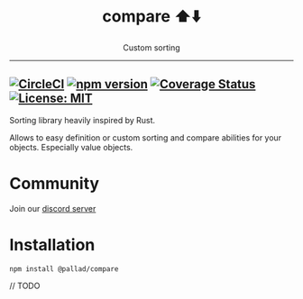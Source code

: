 <div align="center">
	<h1>compare ⬆️⬇️️</h1>
	<p>Custom sorting</p>
</div>

---
[![CircleCI](https://circleci.com/gh/pallad-ts/compare/tree/master.svg?style=svg)](https://circleci.com/gh/pallad-ts/compare/tree/master)
[![npm version](https://badge.fury.io/js/@pallad%2Fcompare.svg)](https://badge.fury.io/js/@pallad%2Fcompare)
[![Coverage Status](https://coveralls.io/repos/github/pallad-ts/compare/badge.svg?branch=master)](https://coveralls.io/github/pallad-ts/compare?branch=master)
[![License: MIT](https://img.shields.io/badge/License-MIT-green.svg)](https://opensource.org/licenses/MIT)
---

Sorting library heavily inspired by Rust.

Allows to easy definition or custom sorting and compare abilities for your objects. Especially value objects.

# Community

Join our [discord server](https://discord.gg/cbpxw93DnS)

# Installation

```shell
npm install @pallad/compare
```

// TODO
